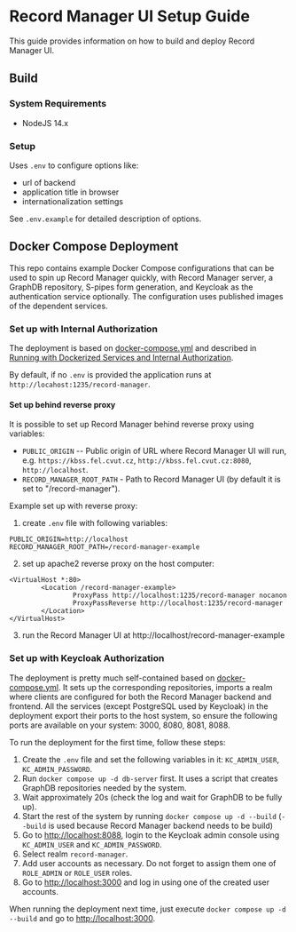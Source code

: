 # Record Manager UI Setup Guide

This guide provides information on how to build and deploy Record Manager UI.

## Build

### System Requirements

- NodeJS 14.x

### Setup

Uses `.env` to configure options like:
- url of backend
- application title in browser
- internationalization settings

See `.env.example` for detailed description of options.

## Docker Compose Deployment

This repo contains example Docker Compose configurations that can be used to spin up Record Manager quickly, with Record Manager server,
a GraphDB repository, S-pipes form generation, and Keycloak as the authentication service optionally. The configuration uses published images
of the dependent services.

### Set up with Internal Authorization

The deployment is based on [docker-compose.yml](../deploy/internal-auth/docker-compose.yml) and described in [Running with Dockerized Services and Internal Authorization](./development.md#running-with-dockerized-services-and-internal-authorization).

By default, if no `.env` is provided the application runs at `http://locahost:1235/record-manager`.

#### Set up behind reverse proxy

It is possible to set up Record Manager behind reverse proxy using variables:
- `PUBLIC_ORIGIN` -- Public origin of URL where Record Manager UI will run, e.g. `https://kbss.fel.cvut.cz`, `http://kbss.fel.cvut.cz:8080`, `http://localhost`.
- `RECORD_MANAGER_ROOT_PATH` - Path to Record Manager UI (by default it is set to "/record-manager").

Example set up with reverse proxy:
1) create `.env` file with following variables:
```
PUBLIC_ORIGIN=http://localhost
RECORD_MANAGER_ROOT_PATH=/record-manager-example
```
2) set up apache2 reverse proxy on the host computer:
```
<VirtualHost *:80>
        <Location /record-manager-example>
                ProxyPass http://localhost:1235/record-manager nocanon
                ProxyPassReverse http://localhost:1235/record-manager
        </Location>
</VirtualHost>
```
3) run the Record Manager UI at http://localhost/record-manager-example

### Set up with Keycloak Authorization

The deployment is pretty much self-contained based on [docker-compose.yml](../deploy/keycloak-auth/docker-compose.yml). It sets up the corresponding repositories, imports a realm where clients
are configured for both the Record Manager backend and frontend. All the services (except PostgreSQL used by Keycloak) 
in the deployment export their ports to the host system, so ensure the following ports are available on your system: 
3000, 8080, 8081, 8088.

To run the deployment for the first time, follow these steps:

1. Create the `.env` file and set the following variables in it: `KC_ADMIN_USER`, `KC_ADMIN_PASSWORD`.
2. Run `docker compose up -d db-server` first. It uses a script that creates GraphDB repositories needed by the system.
3. Wait approximately 20s (check the log and wait for GraphDB to be fully up).
4. Start the rest of the system by running `docker compose up -d --build` (`--build` is used because Record Manager backend needs to be build)
5. Go to [http://localhost:8088](http://localhost:8088), login to the Keycloak admin console using `KC_ADMIN_USER` and `KC_ADMIN_PASSWORD`.
6. Select realm `record-manager`.
7. Add user accounts as necessary. Do not forget to assign them one of `ROLE_ADMIN` or `ROLE_USER` roles.
8. Go to [http://localhost:3000](http://localhost:3000) and log in using one of the created user accounts.

When running the deployment next time, just execute `docker compose up -d --build` and go to [http://localhost:3000](http://localhost:3000).
